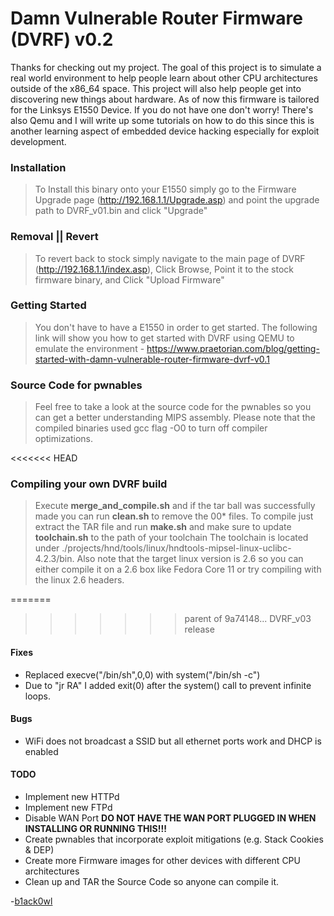 # Damn Vulnerable Router Firmware (DVRF) v0.2

Thanks for checking out my project. The goal of this project is to simulate a real world environment to help people learn about other CPU architectures outside of the x86_64 space. This project will also help people get into discovering new things about hardware.
As of now this firmware is tailored for the Linksys E1550 Device. If you do not have one don't worry! There's also Qemu and I will write up some tutorials on how to do this since this is another learning aspect of embedded device hacking especially for exploit development.

### Installation
> To Install this binary onto your E1550 simply go to the Firmware Upgrade page (http://192.168.1.1/Upgrade.asp) and point the upgrade path to DVRF_v01.bin and click "Upgrade"

### Removal || Revert
> To revert back to stock simply navigate to the main page of DVRF (http://192.168.1.1/index.asp), Click Browse, Point it to the stock firmware binary, and Click "Upload Firmware"

### Getting Started
> You don't have to have a E1550 in order to get started. The following link will show you how to get started with DVRF using QEMU to emulate the environment - https://www.praetorian.com/blog/getting-started-with-damn-vulnerable-router-firmware-dvrf-v0.1

### Source Code for pwnables
> Feel free to take a look at the source code for the pwnables so you can get a better understanding MIPS assembly. Please note that the compiled binaries used gcc flag -O0 to turn off compiler optimizations.

<<<<<<< HEAD
### Compiling your own DVRF build
> Execute **merge_and_compile.sh** and if the tar ball was successfully made you can run **clean.sh** to remove the 00* files.
> To compile just extract the TAR file and run **make.sh** and make sure to update **toolchain.sh** to the path of your toolchain
> The toolchain is located under ./projects/hnd/tools/linux/hndtools-mipsel-linux-uclibc-4.2.3/bin.
> Also note that the target linux version is 2.6 so you can either compile it on a 2.6 box like Fedora Core 11 or try compiling with the linux 2.6 headers.

=======
>>>>>>> parent of 9a74148... DVRF_v03 release
#### Fixes
* Replaced execve("/bin/sh",0,0) with system("/bin/sh -c")
* Due to "jr RA" I added exit(0) after the system() call to prevent infinite loops.

#### Bugs
* WiFi does not broadcast a SSID but all ethernet ports work and DHCP is enabled

#### TODO
* Implement new HTTPd
* Implement new FTPd
* Disable WAN Port **DO NOT HAVE THE WAN PORT PLUGGED IN WHEN INSTALLING OR RUNNING THIS!!!**
* Create pwnables that incorporate exploit mitigations (e.g. Stack Cookies & DEP)
* Create more Firmware images for other devices with different CPU architectures
* Clean up and TAR the Source Code so anyone can compile it.

-<a href="https://twitter.com/b1ack0wl">b1ack0wl</a>

